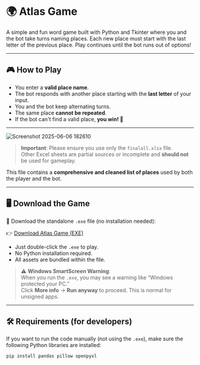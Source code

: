 # 🌍 Atlas Game

A simple and fun word game built with Python and Tkinter where you and the bot take turns naming places. Each new place must start with the last letter of the previous place. Play continues until the bot runs out of options!

---

## 🎮 How to Play

- You enter a **valid place name**.
- The bot responds with another place starting with the **last letter** of your input.
- You and the bot keep alternating turns.
- The same place **cannot be repeated**.
- If the bot can't find a valid place, **you win! 🎉**

---

![Screenshot 2025-06-06 182610](https://github.com/user-attachments/assets/4e989bce-ea22-40f2-8868-2c7a1f314d70)

> **Important**: Please ensure you use only the `finalall.xlsx` file.  
> Other Excel sheets are partial sources or incomplete and **should not** be used for gameplay.

This file contains a **comprehensive and cleaned list of places** used by both the player and the bot.

---

## 🖥️ Download the Game

🎯 Download the standalone `.exe` file (no installation needed):

👉 [Download Atlas Game (EXE)](https://drive.google.com/file/d/1d9jQ0_ZuLfmgxOdHXsJDICVGm4eABUYt/view?usp=drive_link)

- Just double-click the `.exe` to play.
- No Python installation required.
- All assets are bundled within the file.

> ⚠️ **Windows SmartScreen Warning**:  
> When you run the `.exe`, you may see a warning like “Windows protected your PC.”  
> Click **More info** → **Run anyway** to proceed. This is normal for unsigned apps.

---

## 🛠️ Requirements (for developers)

If you want to run the code manually (not using the `.exe`), make sure the following Python libraries are installed:

```bash
pip install pandas pillow openpyxl
